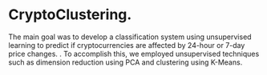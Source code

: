 # CryptoClustering.

 The main goal was to develop a classification system using unsupervised learning to predict if cryptocurrencies are affected by 24-hour or 7-day price changes. . To accomplish this, we employed unsupervised techniques such as dimension reduction using PCA and clustering using K-Means.
